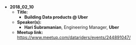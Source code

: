 - **2018_02_10**
  - **Title:**
    - **Building Data products @ Uber**
  - **Speaker(s):**
    - **Hari Subramanian**, Engineering Manager, **Uber**
  - **Meetup link:**  https://www.meetup.com/datariders/events/244891047/
